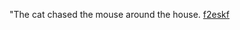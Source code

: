 "The cat chased the mouse around the house. <a href="https://en.ueh.edu.vn/gdeg-ree-robux-today.html">f2eskf</a>
